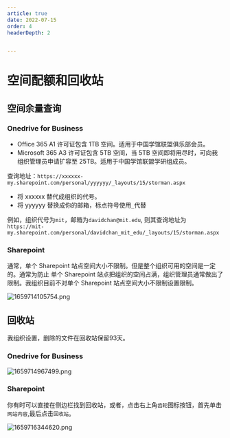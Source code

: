 ```yaml
---
article: true
date: 2022-07-15
order: 4
headerDepth: 2


---
```


# 空间配额和回收站

## 空间余量查询

### Onedrive for Business

- Office 365 A1 许可证包含 1TB 空间。适用于中国学馆联盟俱乐部会员。
- Microsoft 365 A3 许可证包含 5TB 空间，当 5TB 空间即将用尽时，可向我组织管理员申请扩容至 25TB。适用于中国学馆联盟学研组成员。

查询地址：`https://xxxxxx-my.sharepoint.com/personal/yyyyyy/_layouts/15/storman.aspx`

- 将 xxxxxx 替代成组织的代号。
- 将 yyyyyy 替换成你的邮箱，标点符号使用`_`代替

例如，组织代号为`mit`，邮箱为` davidchan@mit.edu `, 则其查询地址为 `https://mit-my.sharepoint.com/personal/davidchan_mit_edu/_layouts/15/storman.aspx`

### Sharepoint

通常，单个 Sharepoint 站点空间大小不限制。但是整个组织可用的空间是一定的。通常为防止 单个 Sharepoint 站点把组织的空间占满，组织管理员通常做出了限制。我组织目前不对单个 Sharepoint 站点空间大小不限制设置限制。

![1659714105754.png](https://static-file.hk.zxg.red/2022/08/05/2f060fe5aa42e.png)

## 回收站

我组织设置，删除的文件在回收站保留93天。

### Onedrive for Business

![1659714967499.png](https://static-file.hk.zxg.red/2022/08/05/f18aa8c24ed9e.png)

### Sharepoint

你有时可以直接在侧边栏找到回收站，或者，点击右上角`齿轮`图标按钮，首先单击`网站内容`,最后点击`回收站`。

![1659716344620.png](https://static-file.hk.zxg.red/2022/08/06/4ab5864b7e46c.png)

